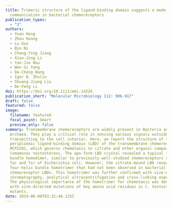 ```yaml
---
title: Trimeric structure of the ligand-binding domain suggests a mode of
  communication in bacterial chemoreceptors
publication_types:
  - "2"
authors:
  - Yuan Hong
  - Zhou Huang
  - Lu Guo
  - Bin Ni
  - Cheng-Ying Jiang
  - Xiao-Jing Li
  - Yan-Jie Hou
  - Wen-Si Yang
  - Da-Cheng Wang
  - Igor B. Zhulin
  - Shuang-Jiang Liu
  - De-Feng Li
doi: https://doi.org/10.1111/mmi.14326
publication_short: "Molecular Microbiology 112: 906-917"
draft: false
featured: false
image:
  filename: featured
  focal_point: Smart
  preview_only: false
summary: Transmembrane chemoreceptors are widely present in Bacteria and
  Archaea. They play a critical role in sensing various signals outside and
  transmitting to the cell interior. Here, we report the structure of the
  periplasmic ligand-binding domain (LBD) of the transmembrane chemoreceptor
  MCP2201, which governs chemotaxis to citrate and other organic compounds in
  Comamonas testosteroni. The apo-form LBD crystal revealed a typical four-helix
  bundle homodimer, similar to previously well-studied chemoreceptors such as
  Tar and Tsr of Escherichia coli. However, the citrate-bound LBD revealed a
  four-helix bundle homotrimer that had not been observed in bacterial
  chemoreceptor LBDs. This homotrimer was further confirmed with size-exclusion
  chromatography, analytical ultracentrifugation and cross-linking experiments.
  The physiological importance of the homotrimer for chemotaxis was demonstrated
  with site-directed mutations of key amino acid residues in C. testosteroni
  mutants.
date: 2019-06-09T03:32:48.125Z
---
```

